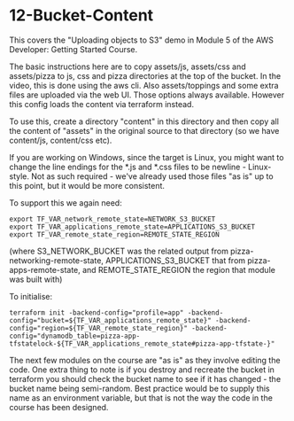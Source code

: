 # 12-Bucket-Content

This covers the "Uploading objects to S3" demo in Module 5 of the AWS Developer:
Getting Started Course.

The basic instructions here are to copy assets/js, assets/css and assets/pizza to
js, css and pizza directories at the top of the bucket. In the video, this is done
using the aws cli. Also assets/toppings and some extra files are uploaded via the
web UI. Those options always available. However this config loads the content via
terraform instead.

To use this, create a directory "content" in this directory and then copy all the
content of "assets" in the original source to that directory (so we have content/js,
content/css etc).

If you are working on Windows, since the target is Linux, you might want to change
the line endings for the *.js and *.css files to be newline - Linux-style. Not as
such required - we've already used those files "as is" up to this point, but it
would be more consistent.

To support this we again need:

    export TF_VAR_network_remote_state=NETWORK_S3_BUCKET
    export TF_VAR_applications_remote_state=APPLICATIONS_S3_BUCKET
    export TF_VAR_remote_state_region=REMOTE_STATE_REGION

(where S3_NETWORK_BUCKET was the related output from pizza-networking-remote-state,
APPLICATIONS_S3_BUCKET that from pizza-apps-remote-state, and REMOTE_STATE_REGION
the region that module was built with)

To initialise:

    terraform init -backend-config="profile=app" -backend-config="bucket=${TF_VAR_applications_remote_state}" -backend-config="region=${TF_VAR_remote_state_region}" -backend-config="dynamodb_table=pizza-app-tfstatelock-${TF_VAR_applications_remote_state#pizza-app-tfstate-}"

The next few modules on the course are "as is" as they involve editing the code.
One extra thing to note is if you destroy and recreate the bucket in terraform
you should check the bucket name to see if it has changed - the bucket name
being semi-random. Best practice would be to supply this name as an environment
variable, but that is not the way the code in the course has been designed.
